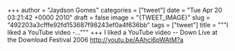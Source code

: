 
+++
author = "Jaydson Gomes"
categories = ["tweet"]
date = "Tue Apr 20 03:21:42 +0000 2010"
draft = false
image = "{TWEET_IMAGE}"
slug = "492203a3cfffe92fd153687f98243ef0a4f636bb"
tags = ["tweet"]
title = """I liked a YouTube video -..."""
+++
I liked a YouTube video -- Down Live at the Download Festival 2006 http://youtu.be/AAhci6pWAtM?a
